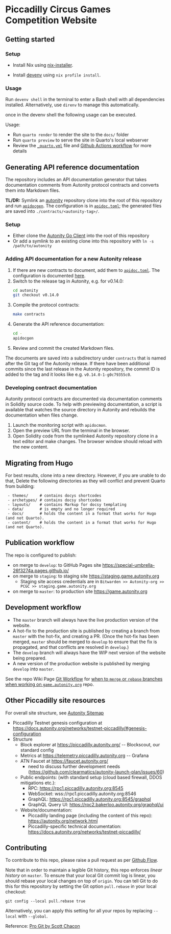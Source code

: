 # Piccadilly Circus Games Competition Website

## Getting started

### Setup

- Install Nix using [nix-installer](https://zero-to-nix.com/start/install).

- Install [devenv](https://devenv.sh/getting-started/#__tabbed_2_2) using
  `nix profile install`.

### Usage

Run `devenv shell` in the terminal to enter a Bash shell with all dependencies
installed. Alternatively, use `direnv` to manage this automatically.

once in the devenv shell the following usage can be executed.

Usage:
- Run `quarto render` to render the site to the `docs/` folder
- Run `quarto preview` to serve the site in Quarto's local webserver
- Review the [`_quarto.yml`](_quarto.yml) file and [Github Actions workflow](.github/workflows/gh-pages.yml) for more details

## Generating API reference documentation

The repository includes an API documentation generator that takes documentation
comments from Autonity protocol contracts and converts them into Markdown files.

**TL/DR:** Symlink an [autonity](https://github.com/autonity/autonity) repository
clone into the root of this repository and run [`apidocgen`](./_apidocgen/). The
configuration is in [`apidoc.toml`](./apidoc.toml); the generated files are saved
into `./contracts/<autonity-tag>/`.

### Setup

- Either clone the [Autonity Go Client](https://github.com/autonity/autonity) into the
  root of this repository
- Or add a symlink to an existing clone into this repository with `ln -s /path/to/autonity`

### Adding API documentation for a new Autonity release

1. If there are new contracts to document, add them to [`apidoc.toml`](./apidoc.toml).
   The configuration is documented [here](./_apidocgen/README.md#configuration).
2. Switch to the release tag in Autonity, e.g. for v0.14.0:
   ```sh
   cd autonity
   git checkout v0.14.0
   ```
3. Compile the protocol contracts:
   ```sh
   make contracts
   ```
4. Generate the API reference documentation:
   ```sh
   cd -
   apidocgen
   ```
5. Review and commit the created Markdown files.

The documents are saved into a subdirectory under `contracts` that is named after the
Git tag of the Autonity release. If there have been additional commits since the last
release in the Autonity repository, the commit ID is added to the tag and it looks like
e.g. `v0.14.0-1-g0c79355c0`.

### Developing contract documentation

Autonity protocol contracts are documented via documentation comments in
Solidity source code. To help with previewing documentation, a script is
available that watches the source directory in Autonity and rebuilds the
documentation when files change.

1. Launch the monitoring script with `apidocmon`.
2. Open the preview URL from the terminal in the browser.
3. Open Solidity code from the symlinked Autonity repository clone in a
   text editor and make changes. The browser window should reload with
   the new content.

## Migrating from Hugo

For best results, clone into a new directory. However, if you are unable to do that, Delete the following directories as they will conflict and prevent Quarto from building:

``` env
 - themes/     # contains docys shortcodes
 - archetypes/ # contains docsy shortcodes
 - layouts/    # contains Markup for docsy templating
 - data/       # is empty and no longer required
 - docs/       # holds the content in a format that works for Hugo (and not Quarto).
 - content/    # holds the content in a format that works for Hugo (and not Quarto). 
```

## Publication workflow

The repo is configured to publish:

- on merge to `develop`: to GitHub Pages site https://special-umbrella-26f3274a.pages.github.io/
- on merge to `staging`: to staging site https://staging.game.autonity.org
  - Staging site access credentials are in `Bitwarden >> Autonity-org >> PCGC >> staging.game.autonity.org`
- on merge to `master`: to production site https://game.autonity.org

## Development workflow

- The `master` branch will always have the live production version of the website.
- A hot-fix to the production site is published by creating a branch from `master` with the hot-fix, and creating a PR.  (Once the hot-fix has been merged, `master` should be merged to `develop` to ensure that the fix is propagated, and that conflicts are resolved in `develop`.)
- The `develop` branch will always have the WIP next version of the website being prepared.
- A new version of the production website is published by merging `develop` into `master`.

See the repo Wiki Page [Git Workflow](https://github.com/autonity/game.autonity.org/wiki/Git-Workflow) for [when to `merge` or `rebase` branches when working on `game.autonity.org`](https://github.com/autonity/game.autonity.org/wiki/Git-Workflow#when-to-merge-and-rebase-when-working-on-gameautonityorg) repo.

## Other Piccadilly site resources

For overall site structure, see [Autonity Sitemap](https://ideal-funicular-f02b8485.pages.github.io/autonity-www.html)

* Piccadilly Testnet genesis configuration at https://docs.autonity.org/networks/testnet-piccadilly/#genesis-configuration
* Structure
  * Block explorer at https://piccadilly.autonity.org/ -- Blockscout, our standard config
  * Metrics at https://telemetry.piccadilly.autonity.org -- Grafana
  * ATN Faucet at https://faucet.autonity.org/
    * need to discuss further development needs (https://github.com/clearmatics/autonity-launch-plan/issues/60)
  * Public endpoints: (with standard setup (cloud based firewall, DDOS mitigations etc.):
      * RPC: https://rpc1.piccadilly.autonity.org:8545
      * WebSocket: wss://rpc1.piccadilly.autonity.org:8546
      * GraphQL: https://rpc1.piccadilly.autonity.org:8545/graphql
      * GraphQL Query UI: https://rpc2.bakerloo.autonity.org/graphql/ui
  * Website/documentation:
    * Piccadilly landing page (including the content of this repo): https://autonity.org/network.html
    * Piccadilly-specific technical documentation: https://docs.autonity.org/networks/testnet-piccadilly/

## Contributing

To contribute to this repo, please raise a pull request as per [Github Flow](https://docs.github.com/en/get-started/quickstart/github-flow).

Note that in order to maintain a legible Git history, this repo enforces _linear history_ on `master`. To ensure that your local Git commit log is linear, you should rebase your local changes on top of `origin`. You can tell Git to do this for this repository by setting the Git option `pull.rebase` in your local checkout:

```
git config --local pull.rebase true
```

Alternatively, you can apply this setting for all your repos by replacing `--local` with `--global`.

Reference: [Pro Git by Scott Chacon](https://git-scm.com/book/en/v2)
